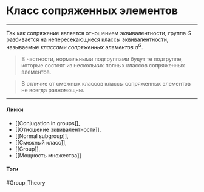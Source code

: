 # Класс сопряженных элементов
***
Так как сопряжение является отношением эквивалентности, группа $G$ разбивается на непересекающиеся классы эквивалентности, называемые *классами сопряженных элементов* $a^G$. 

>В частности, нормальными подгруппами будут те подгруппе, которые состоят из нескольких полных классов сопряженных элементов.

>В отличие от смежных классов классы сопряженных элементов не всегда равномощны.
***
#### Линки
- [[Conjugation in groups]],
- [[Отношение эквивалентности]],
- [[Normal subgroup]],
- [[Смежный класс]],
- [[Group]],
- [[Мощность множества]]
#### Тэги 
 #Group_Theory 